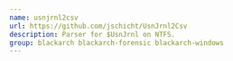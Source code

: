 ```yaml
---
name: usnjrnl2csv
url: https://github.com/jschicht/UsnJrnl2Csv
description: Parser for $UsnJrnl on NTFS.
group: blackarch blackarch-forensic blackarch-windows
---
```


